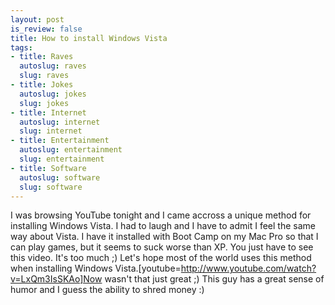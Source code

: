 ```yaml
--- 
layout: post
is_review: false
title: How to install Windows Vista
tags: 
- title: Raves
  autoslug: raves
  slug: raves
- title: Jokes
  autoslug: jokes
  slug: jokes
- title: Internet
  autoslug: internet
  slug: internet
- title: Entertainment
  autoslug: entertainment
  slug: entertainment
- title: Software
  autoslug: software
  slug: software
---
```

I was browsing YouTube tonight and I came accross a unique method for installing Windows Vista.  I had to laugh and I have to admit I feel the same way about Vista.  I have it installed with Boot Camp on my Mac Pro so that I can play games, but it seems to suck worse than XP.  You just have to see this video.  It's too much ;)  Let's hope most of the world uses this method when installing Windows Vista.<!--more-->[youtube=http://www.youtube.com/watch?v=LxQm3IsSKAo]Now wasn't that just great ;)  This guy has a great sense of humor and I guess the ability to shred money :)
